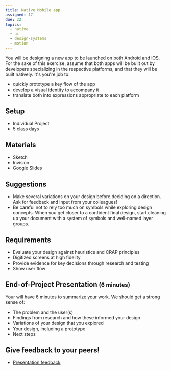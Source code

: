 ```yaml
---
title: Native Mobile app
assigned: 17
due: 22
topics:
  - native
  - ui
  - design-systems
  - motion
---
```


You will be designing a new app to be launched on both Android and iOS. For the sake of this exercise, assume that both apps will be built out by developers specializing in the respective platforms, and that they will be built natively. It's you're job to:

- quickly prototype a key flow of the app
- develop a visual identity to accompany it
- translate both into expressions appropriate to each platform

Setup
-----

- Individual Project
- 5 class days

Materials
---------

- Sketch
- Invision
- Google Slides

Suggestions
------------

- Make several variations on your design before deciding on a direction. Ask for feedback and input from your colleagues!
- Be careful not to rely too much on symbols while exploring design concepts. When you get closer to a confident final design, start cleaning up your document with a system of symbols and well-named layer groups.

Requirements
------------

- Evaluate your design against heuristics and CRAP principles
- Digitized screens at high fidelity
- Provide evidence for key decisions through research and testing
- Show user flow

End-of-Project Presentation <small>(6 minutes)</small>
---------------------------

Your will have 6 minutes to summarize your work. We should get a strong sense of:

- The problem and the user(s)
- Findings from research and how these informed your design
- Variations of your design that you explored
- Your design, including a prototype
- Next steps

Give feedback to your peers!
---------------------------

- [Presentation feedback](https://drive.google.com/drive/folders/1Fmje970O0cjqrpAVIh9J0-X-RRiCzNgZ)
